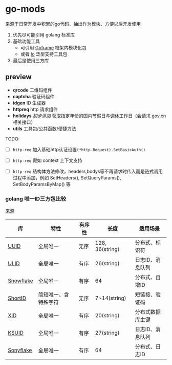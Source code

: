 # go-mods

来源于日常开发中积累的go代码、抽出作为模块、方便以后开发使用

1. 优先尽可能引用 golang 标准库
2. 基础功能工具
   - 可引用 [Goframe](https://github.com/gogf/gf) 框架内模块化包
   - 或者 [lo](https://github.com/samber/lo) 泛型支持工具包
3. 最后是使用三方库

## preview

- **qrcode** 二维码组件
- **captcha** 验证码组件
- **idgen** ID 生成器
- **httpreq** http 请求组件
- **holidays** *初步添加* 获取指定年份的国内节假日与调休工作日（会请求 gov.cn 相关接口）
- **utils** 工具包/公共函数/便捷方法

TODO:
- [ ] `http-req` 加入基础http认证设置`(*http.Request).SetBasicAuth()`
- [ ] `http-req` 假如 context 上下文支持
- [ ] `http-req` 结构体方法修改，headers,bodys等不再请求时传入而是链式调用过程中添加，例如 SetHeaders(), SetQueryParams(), SetBodyParamsByMap() 等




### golang 唯一ID三方包比较

[来源](https://mp.weixin.qq.com/s/8UdvCM9udqoRcVmrG03lCg)

| 库             | 特性                 | 有序性 | 长度            | 适用场景         |
| -------------- | -------------------- | ------ | --------------- | ---------------- |
| [UUID][1]      | 全局唯一             | 无序   | 128, 36(string) | 分布式、标识符   |
| [ULID][2]      | 全局唯一             | 有序   | 26(string)      | 日志ID、消息队列 |
| [Snowflake][3] | 全局唯一             | 有序   | 64              | 分布式、自增ID   |
| [ShortID][4]   | 简短唯一、含特殊字符 | 无序   | 7~14(string)    | 短链接、验证码   |
| [XID][5]       | 全局唯一             | 有序   | 20(string)      | 分布式数据库主键 |
| [KSUID][6]     | 全局唯一             | 有序   | 27(string)      | 日志ID、消息队列 |
| [Sonyflake][7] | 全局唯一             | 有序   | 64              | 分布式、日志ID   |


[1]: https://github.com/google/uuid
[2]: https://github.com/oklog/ulid
[3]: https://github.com/bwmarrin/snowflake
[4]: https://github.com/teris-io/shortid
[5]: https://github.com/rs/xid
[6]: https://github.com/segmentio/ksuid
[7]: https://github.com/sony/sonyflake
